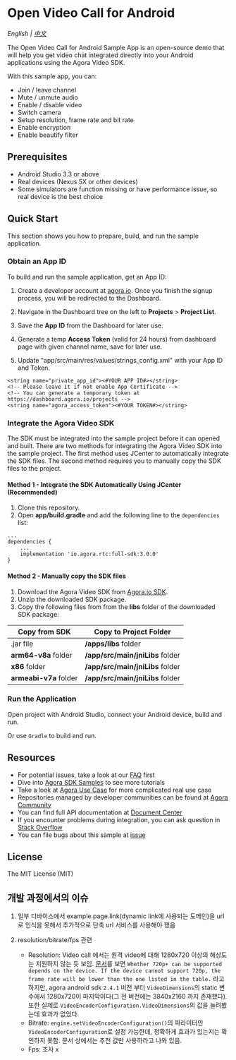 # Open Video Call for Android

*English | [中文](README.zh.md)*

The Open Video Call for Android Sample App is an open-source demo that will help you get video chat integrated directly into your Android applications using the Agora Video SDK.

With this sample app, you can:
- Join / leave channel
- Mute / unmute audio
- Enable / disable video
- Switch camera
- Setup resolution, frame rate and bit rate
- Enable encryption
- Enable beautify filter

## Prerequisites

- Android Studio 3.3 or above
- Real devices (Nexus 5X or other devices)
- Some simulators are function missing or have performance issue, so real device is the best choice

## Quick Start

This section shows you how to prepare, build, and run the sample application.

### Obtain an App ID

To build and run the sample application, get an App ID:
1. Create a developer account at [agora.io](https://dashboard.agora.io/signin/). Once you finish the signup process, you will be redirected to the Dashboard.
2. Navigate in the Dashboard tree on the left to **Projects** > **Project List**.
3. Save the **App ID** from the Dashboard for later use.
4. Generate a temp **Access Token** (valid for 24 hours) from dashboard page with given channel name, save for later use.

5. Update "app/src/main/res/values/strings_config.xml" with your App ID and Token.
```
<string name="private_app_id"><#YOUR APP ID#></string>
<!-- Please leave it if not enable App Certificate -->
<!-- You can generate a temporary token at https://dashboard.agora.io/projects -->
<string name="agora_access_token"><#YOUR TOKEN#></string>
```

### Integrate the Agora Video SDK

The SDK must be integrated into the sample project before it can opened and built. There are two methods for integrating the Agora Video SDK into the sample project. The first method uses JCenter to automatically integrate the SDK files. The second method requires you to manually copy the SDK files to the project.

#### Method 1 - Integrate the SDK Automatically Using JCenter (Recommended)

1. Clone this repository.
2. Open **app/build.gradle** and add the following line to the `dependencies` list:

  ```
  ...
  dependencies {
      ...
      implementation 'io.agora.rtc:full-sdk:3.0.0'
  }
  ```

#### Method 2 - Manually copy the SDK files

1. Download the Agora Video SDK from [Agora.io SDK](https://www.agora.io/en/download/).
2. Unzip the downloaded SDK package.
3. Copy the following files from from the **libs** folder of the downloaded SDK package:

Copy from SDK|Copy to Project Folder
---|---
.jar file|**/apps/libs** folder
**arm64-v8a** folder|**/app/src/main/jniLibs** folder
**x86** folder|**/app/src/main/jniLibs** folder
**armeabi-v7a** folder|**/app/src/main/jniLibs** folder

    

### Run the Application

Open project with Android Studio, connect your Android device, build and run.
      
Or use `Gradle` to build and run.


## Resources

- For potential issues, take a look at our [FAQ](https://docs.agora.io/cn/faq) first
- Dive into [Agora SDK Samples](https://github.com/AgoraIO) to see more tutorials
- Take a look at [Agora Use Case](https://github.com/AgoraIO-usecase) for more complicated real use case
- Repositories managed by developer communities can be found at [Agora Community](https://github.com/AgoraIO-Community)
- You can find full API documentation at [Document Center](https://docs.agora.io/en/)
- If you encounter problems during integration, you can ask question in [Stack Overflow](https://stackoverflow.com/questions/tagged/agora.io)
- You can file bugs about this sample at [issue](https://github.com/AgoraIO/Basic-Video-Call/issues)

## License

The MIT License (MIT)

## 개발 과정에서의 이슈

1. 일부 디바이스에서 example.page.link(dynamic link에 사용되는 도메인)을 url로 인식을 못해서 추가적으로 단축 url 서비스를 사용해야 했음
2. resolution/bitrate/fps 관련
  
     - Resolution:  Video call 에서는 원격 video에 대해 1280x720 이상의 해상도는 지원하지 않는 듯 보임. [문서](https://docs.agora.io/en/faqs/API%20Reference/java/v2.4/classio_1_1agora_1_1rtc_1_1video_1_1_video_encoder_configuration.html)를 보면 ```Whether 720p+ can be supported depends on the device. If the device cannot support 720p, the frame rate will be lower than the one listed in the table.``` 라고 하지만, agora android sdk ```2.4.1``` 버전 부터 ```VideoDimensions```의 static 변수에서 1280x720이 마지막이다(그 전 버전에는 3840x2160 까지 존재했다). 또한 실제로 ```VideoEncoderConfiguration.VideoDimensions```의 값을 늘려봤는데 효과가 없었다.
     - Bitrate: ```engine.setVideoEncoderConfiguration()```의 파라미터인 ```VideoEncoderConfiguration```로 설정 가능한데, 정확하게 효과가 있는지는 확인하지 못함. 문서 상에서는 추천 값만 사용하라고 나와 있음.
     - Fps: 조사 x
